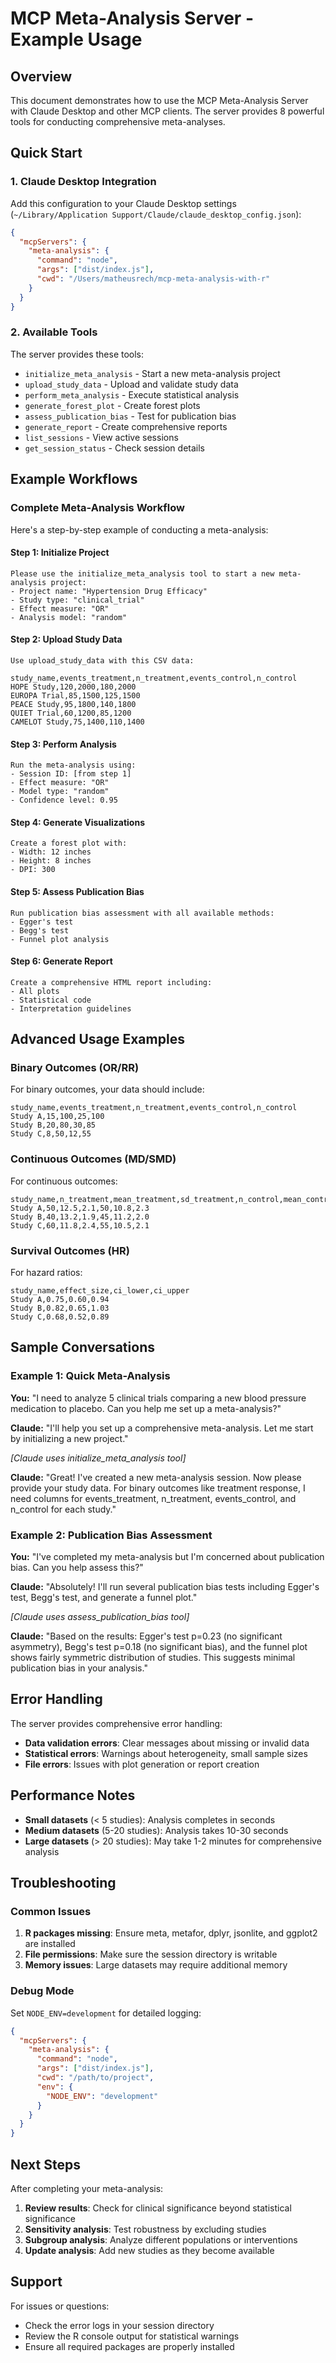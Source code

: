 # MCP Meta-Analysis Server - Example Usage

## Overview

This document demonstrates how to use the MCP Meta-Analysis Server with Claude Desktop and other MCP clients. The server provides 8 powerful tools for conducting comprehensive meta-analyses.

## Quick Start

### 1. Claude Desktop Integration

Add this configuration to your Claude Desktop settings (`~/Library/Application Support/Claude/claude_desktop_config.json`):

```json
{
  "mcpServers": {
    "meta-analysis": {
      "command": "node",
      "args": ["dist/index.js"],
      "cwd": "/Users/matheusrech/mcp-meta-analysis-with-r"
    }
  }
}
```

### 2. Available Tools

The server provides these tools:

- `initialize_meta_analysis` - Start a new meta-analysis project
- `upload_study_data` - Upload and validate study data
- `perform_meta_analysis` - Execute statistical analysis
- `generate_forest_plot` - Create forest plots
- `assess_publication_bias` - Test for publication bias
- `generate_report` - Create comprehensive reports
- `list_sessions` - View active sessions
- `get_session_status` - Check session details

## Example Workflows

### Complete Meta-Analysis Workflow

Here's a step-by-step example of conducting a meta-analysis:

#### Step 1: Initialize Project

```
Please use the initialize_meta_analysis tool to start a new meta-analysis project:
- Project name: "Hypertension Drug Efficacy"
- Study type: "clinical_trial"
- Effect measure: "OR"
- Analysis model: "random"
```

#### Step 2: Upload Study Data

```
Use upload_study_data with this CSV data:

study_name,events_treatment,n_treatment,events_control,n_control
HOPE Study,120,2000,180,2000
EUROPA Trial,85,1500,125,1500
PEACE Study,95,1800,140,1800
QUIET Trial,60,1200,85,1200
CAMELOT Study,75,1400,110,1400
```

#### Step 3: Perform Analysis

```
Run the meta-analysis using:
- Session ID: [from step 1]
- Effect measure: "OR"
- Model type: "random"
- Confidence level: 0.95
```

#### Step 4: Generate Visualizations

```
Create a forest plot with:
- Width: 12 inches
- Height: 8 inches
- DPI: 300
```

#### Step 5: Assess Publication Bias

```
Run publication bias assessment with all available methods:
- Egger's test
- Begg's test
- Funnel plot analysis
```

#### Step 6: Generate Report

```
Create a comprehensive HTML report including:
- All plots
- Statistical code
- Interpretation guidelines
```

## Advanced Usage Examples

### Binary Outcomes (OR/RR)

For binary outcomes, your data should include:
```csv
study_name,events_treatment,n_treatment,events_control,n_control
Study A,15,100,25,100
Study B,20,80,30,85
Study C,8,50,12,55
```

### Continuous Outcomes (MD/SMD)

For continuous outcomes:
```csv
study_name,n_treatment,mean_treatment,sd_treatment,n_control,mean_control,sd_control
Study A,50,12.5,2.1,50,10.8,2.3
Study B,40,13.2,1.9,45,11.2,2.0
Study C,60,11.8,2.4,55,10.5,2.1
```

### Survival Outcomes (HR)

For hazard ratios:
```csv
study_name,effect_size,ci_lower,ci_upper
Study A,0.75,0.60,0.94
Study B,0.82,0.65,1.03
Study C,0.68,0.52,0.89
```

## Sample Conversations

### Example 1: Quick Meta-Analysis

**You:** "I need to analyze 5 clinical trials comparing a new blood pressure medication to placebo. Can you help me set up a meta-analysis?"

**Claude:** "I'll help you set up a comprehensive meta-analysis. Let me start by initializing a new project."

*[Claude uses initialize_meta_analysis tool]*

**Claude:** "Great! I've created a new meta-analysis session. Now please provide your study data. For binary outcomes like treatment response, I need columns for events_treatment, n_treatment, events_control, and n_control for each study."

### Example 2: Publication Bias Assessment

**You:** "I've completed my meta-analysis but I'm concerned about publication bias. Can you help assess this?"

**Claude:** "Absolutely! I'll run several publication bias tests including Egger's test, Begg's test, and generate a funnel plot."

*[Claude uses assess_publication_bias tool]*

**Claude:** "Based on the results: Egger's test p=0.23 (no significant asymmetry), Begg's test p=0.18 (no significant bias), and the funnel plot shows fairly symmetric distribution of studies. This suggests minimal publication bias in your analysis."

## Error Handling

The server provides comprehensive error handling:

- **Data validation errors**: Clear messages about missing or invalid data
- **Statistical errors**: Warnings about heterogeneity, small sample sizes
- **File errors**: Issues with plot generation or report creation

## Performance Notes

- **Small datasets** (< 5 studies): Analysis completes in seconds
- **Medium datasets** (5-20 studies): Analysis takes 10-30 seconds
- **Large datasets** (> 20 studies): May take 1-2 minutes for comprehensive analysis

## Troubleshooting

### Common Issues

1. **R packages missing**: Ensure meta, metafor, dplyr, jsonlite, and ggplot2 are installed
2. **File permissions**: Make sure the session directory is writable
3. **Memory issues**: Large datasets may require additional memory

### Debug Mode

Set `NODE_ENV=development` for detailed logging:

```json
{
  "mcpServers": {
    "meta-analysis": {
      "command": "node",
      "args": ["dist/index.js"],
      "cwd": "/path/to/project",
      "env": {
        "NODE_ENV": "development"
      }
    }
  }
}
```

## Next Steps

After completing your meta-analysis:

1. **Review results**: Check for clinical significance beyond statistical significance
2. **Sensitivity analysis**: Test robustness by excluding studies
3. **Subgroup analysis**: Analyze different populations or interventions
4. **Update analysis**: Add new studies as they become available

## Support

For issues or questions:
- Check the error logs in your session directory
- Review the R console output for statistical warnings
- Ensure all required packages are properly installed